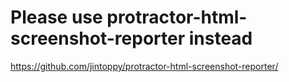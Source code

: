 # Please use protractor-html-screenshot-reporter instead

https://github.com/jintoppy/protractor-html-screenshot-reporter/

